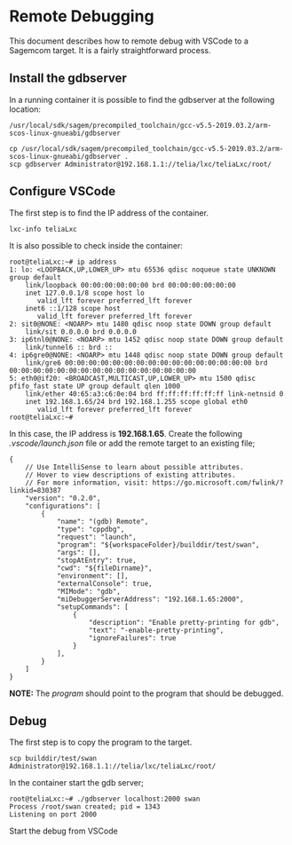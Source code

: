 # Remote Debugging

This document describes how to remote debug with VSCode to a Sagemcom target. It is a fairly straightforward process.

## Install the gdbserver

In a running container it is possible to find the gdbserver at the following location:

```
/usr/local/sdk/sagem/precompiled_toolchain/gcc-v5.5-2019.03.2/arm-scos-linux-gnueabi/gdbserver
```

```console 
cp /usr/local/sdk/sagem/precompiled_toolchain/gcc-v5.5-2019.03.2/arm-scos-linux-gnueabi/gdbserver .
scp gdbserver Administrator@192.168.1.1://telia/lxc/teliaLxc/root/                                                               
```

## Configure VSCode

The first step is to find the IP address of the container. 

```console
lxc-info teliaLxc
```

It is also possible to check inside the container:

```console 
root@teliaLxc:~# ip address
1: lo: <LOOPBACK,UP,LOWER_UP> mtu 65536 qdisc noqueue state UNKNOWN group default 
    link/loopback 00:00:00:00:00:00 brd 00:00:00:00:00:00
    inet 127.0.0.1/8 scope host lo
       valid_lft forever preferred_lft forever
    inet6 ::1/128 scope host 
       valid_lft forever preferred_lft forever
2: sit0@NONE: <NOARP> mtu 1480 qdisc noop state DOWN group default 
    link/sit 0.0.0.0 brd 0.0.0.0
3: ip6tnl0@NONE: <NOARP> mtu 1452 qdisc noop state DOWN group default 
    link/tunnel6 :: brd ::
4: ip6gre0@NONE: <NOARP> mtu 1448 qdisc noop state DOWN group default 
    link/gre6 00:00:00:00:00:00:00:00:00:00:00:00:00:00:00:00 brd 00:00:00:00:00:00:00:00:00:00:00:00:00:00:00:00
5: eth0@if20: <BROADCAST,MULTICAST,UP,LOWER_UP> mtu 1500 qdisc pfifo_fast state UP group default qlen 1000
    link/ether 40:65:a3:c6:0e:04 brd ff:ff:ff:ff:ff:ff link-netnsid 0
    inet 192.168.1.65/24 brd 192.168.1.255 scope global eth0
       valid_lft forever preferred_lft forever
root@teliaLxc:~# 
```

In this case, the IP address is **192.168.1.65**. Create the following *.vscode/launch.json* file or add the remote target to an existing file;

```
{
    // Use IntelliSense to learn about possible attributes.
    // Hover to view descriptions of existing attributes.
    // For more information, visit: https://go.microsoft.com/fwlink/?linkid=830387
    "version": "0.2.0",
    "configurations": [
        {
            "name": "(gdb) Remote",
            "type": "cppdbg",
            "request": "launch",
            "program": "${workspaceFolder}/builddir/test/swan",
            "args": [],
            "stopAtEntry": true,
            "cwd": "${fileDirname}",
            "environment": [],
            "externalConsole": true,
            "MIMode": "gdb",
            "miDebuggerServerAddress": "192.168.1.65:2000",
            "setupCommands": [
                {
                    "description": "Enable pretty-printing for gdb",
                    "text": "-enable-pretty-printing",
                    "ignoreFailures": true
                }
            ],
        }
    ]
}
```

**NOTE:** The *program* should point to the program that should be debugged.

## Debug

The first step is to copy the program to the target.

```console 
scp builddir/test/swan  Administrator@192.168.1.1://telia/lxc/teliaLxc/root/
```

In the container start the gdb server;

```console
root@teliaLxc:~# ./gdbserver localhost:2000 swan
Process /root/swan created; pid = 1343
Listening on port 2000
```

Start the debug from VSCode
